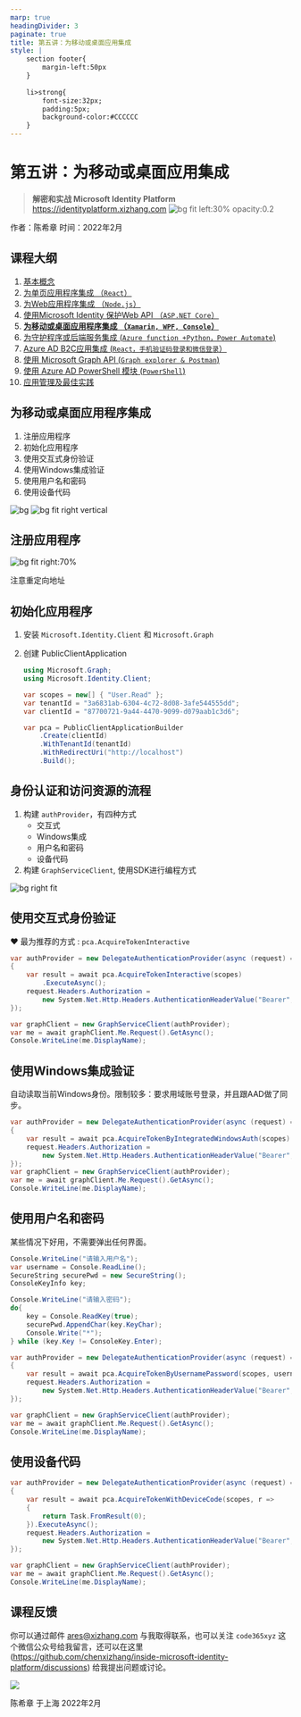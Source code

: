 ```yaml
---
marp: true
headingDivider: 3
paginate: true
title: 第五讲：为移动或桌面应用集成
style: |
    section footer{
        margin-left:50px
    }
    
    li>strong{
        font-size:32px;
        padding:5px;
        background-color:#CCCCCC
    }
---
```


# 第五讲：为移动或桌面应用集成
> **解密和实战 Microsoft Identity Platform**  https://identityplatform.xizhang.com
![bg fit left:30% opacity:0.2](images/aad.png)


作者：陈希章
时间：2022年2月


## 课程大纲
<!--
footer: '**解密和实战 Microsoft Identity Platform**  https://identityplatform.xizhang.com'
-->

1. [基本概念](module1-overview.md)
1. [为单页应用程序集成 （`React`）](module2-spa.md)
1. [为Web应用程序集成 （`Node.js`）](module3-webapp.md)
1. [使用Microsoft Identity 保护Web API （`ASP.NET Core`）](module4-webapi.md)
1. **[为移动或桌面应用程序集成 （`Xamarin, WPF, Console`）](module5-desktop-mobile.md)**
1. [为守护程序或后端服务集成 (`Azure function +Python，Power Automate`)](module6-deamon-service.md)
1. [Azure AD B2C应用集成 (`React，手机验证码登录和微信登录`） ](module7-b2c.md)
1. [使用 Microsoft Graph API (`Graph explorer & Postman`)](module8-msgraph.md)
1. [使用 Azure AD PowerShell 模块 (`PowerShell`)](module9-powershell.md)
1. [应用管理及最佳实践](module10-bestpractices.md)

## 为移动或桌面应用程序集成

1. 注册应用程序
1. 初始化应用程序
1. 使用交互式身份验证
1. 使用Windows集成验证
1. 使用用户名和密码
1. 使用设备代码


![bg](images/ios-andorid.png)
![bg fit right vertical](images/winui.png)


## 注册应用程序
<!-- _footer: '' -->
![bg fit right:70%](images/azuread-app-desktop.png)

注意重定向地址

## 初始化应用程序

1. 安装 `Microsoft.Identity.Client` 和 `Microsoft.Graph`
1. 创建 PublicClientApplication

    ```csharp
    using Microsoft.Graph;
    using Microsoft.Identity.Client;

    var scopes = new[] { "User.Read" };
    var tenantId = "3a6831ab-6304-4c72-8d08-3afe544555dd";
    var clientId = "87700721-9a44-4470-9099-d079aab1c3d6";

    var pca = PublicClientApplicationBuilder
        .Create(clientId)
        .WithTenantId(tenantId)
        .WithRedirectUri("http://localhost")
        .Build();

    ```

## 身份认证和访问资源的流程
<!-- _footer: '' -->
1. 构建 `authProvider`，有四种方式
    - 交互式 
    - Windows集成 
    - 用户名和密码 
    - 设备代码
1. 构建 `GraphServiceClient`, 使用SDK进行编程方式

![bg right fit](images/azuread-desktop-advance.png)

## 使用交互式身份验证

:heart: 最为推荐的方式 : `pca.AcquireTokenInteractive`  

```csharp
var authProvider = new DelegateAuthenticationProvider(async (request) =>
{
    var result = await pca.AcquireTokenInteractive(scopes)
        .ExecuteAsync();
    request.Headers.Authorization =
        new System.Net.Http.Headers.AuthenticationHeaderValue("Bearer", result.AccessToken);
});

var graphClient = new GraphServiceClient(authProvider);
var me = await graphClient.Me.Request().GetAsync();
Console.WriteLine(me.DisplayName);
```

## 使用Windows集成验证

自动读取当前Windows身份。限制较多：要求用域账号登录，并且跟AAD做了同步。

```csharp
var authProvider = new DelegateAuthenticationProvider(async (request) =>
{
    var result = await pca.AcquireTokenByIntegratedWindowsAuth(scopes).ExecuteAsync();
    request.Headers.Authorization =
        new System.Net.Http.Headers.AuthenticationHeaderValue("Bearer", result.AccessToken);
});
var graphClient = new GraphServiceClient(authProvider);
var me = await graphClient.Me.Request().GetAsync();
Console.WriteLine(me.DisplayName);

```

## 使用用户名和密码
<!-- _footer: '' -->
某些情况下好用，不需要弹出任何界面。
```csharp
Console.WriteLine("请输入用户名");
var username = Console.ReadLine();
SecureString securePwd = new SecureString();
ConsoleKeyInfo key;

Console.WriteLine("请输入密码");
do{
    key = Console.ReadKey(true);
    securePwd.AppendChar(key.KeyChar);
    Console.Write("*");
} while (key.Key != ConsoleKey.Enter);

var authProvider = new DelegateAuthenticationProvider(async (request) =>
{
    var result = await pca.AcquireTokenByUsernamePassword(scopes, username, securePwd).ExecuteAsync();
    request.Headers.Authorization =
        new System.Net.Http.Headers.AuthenticationHeaderValue("Bearer", result.AccessToken);
});

var graphClient = new GraphServiceClient(authProvider);
var me = await graphClient.Me.Request().GetAsync();
Console.WriteLine(me.DisplayName);
```

## 使用设备代码

```csharp
var authProvider = new DelegateAuthenticationProvider(async (request) =>
{
    var result = await pca.AcquireTokenWithDeviceCode(scopes, r =>
    {
        return Task.FromResult(0);
    }).ExecuteAsync();
    request.Headers.Authorization =
        new System.Net.Http.Headers.AuthenticationHeaderValue("Bearer", result.AccessToken);
});

var graphClient = new GraphServiceClient(authProvider);
var me = await graphClient.Me.Request().GetAsync();
Console.WriteLine(me.DisplayName);

```

## 课程反馈

你可以通过邮件 <ares@xizhang.com> 与我取得联系，也可以关注 `code365xyz` 这个微信公众号给我留言，还可以在这里 (<https://github.com/chenxizhang/inside-microsoft-identity-platform/discussions>) 给我提出问题或讨论。

![](images/code365xyz.jpg)


陈希章 于上海
2022年2月
